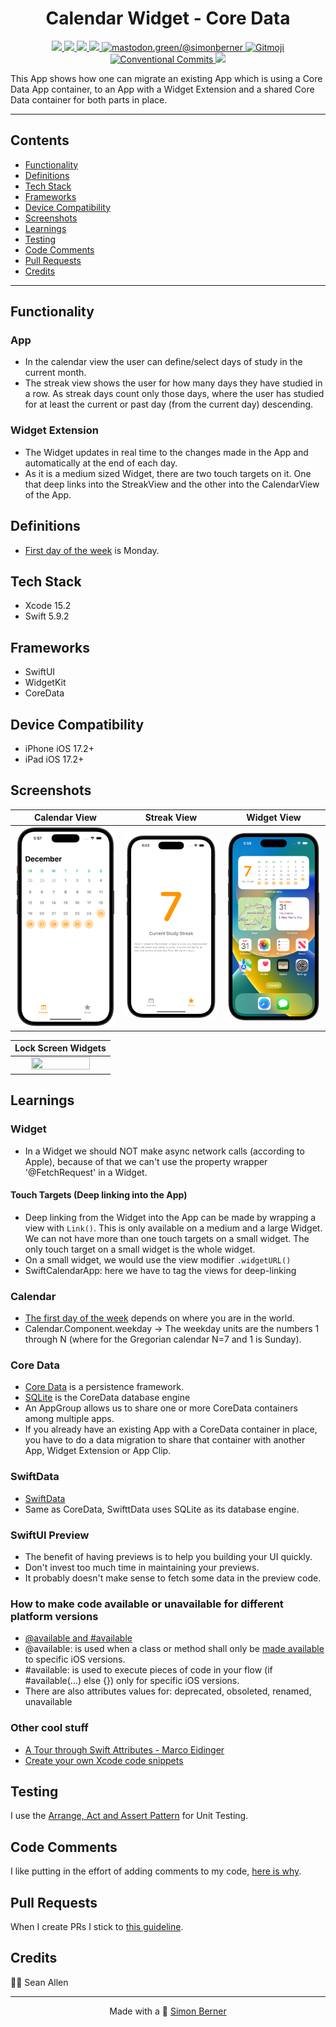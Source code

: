 <h1 align=center>Calendar Widget - Core Data</h1>

<p align="center">
    <a href="https://en.wikipedia.org/wiki/IOS">
        <img src="https://img.shields.io/badge/iOS-17.2+-blue.svg?style=for-the-badge" />
    </a>
    <a href="https://www.swift.org/">
        <img src="https://img.shields.io/badge/Swift-5.9.2-brightgreen.svg?style=for-the-badge&logo=swift" />
    </a>
    <a href="https://developer.apple.com/xcode/swiftui">
        <img src="https://img.shields.io/badge/SwiftUI-blue.svg?style=for-the-badge&logo=swift&logoColor=black" />
    </a>
    <a href="https://developer.apple.com/xcode">
        <img src="https://img.shields.io/badge/Xcode-15.2-blue.svg?style=for-the-badge" />
    </a>
    <a href="https://mastodon.green/@simonberner">
        <img src="https://img.shields.io/badge/Contact-@simonberner-orange?style=for-the-badge" alt="mastodon.green/@simonberner" />
    </a>
    <a href="https://gitmoji.dev">
        <img src="https://img.shields.io/badge/gitmoji-%20😜%20😍-FFDD67.svg?style=for-the-badge" alt="Gitmoji">
    </a>
    <a href="https://github.com/conventional-commits/conventionalcommits.org">
        <img src="https://img.shields.io/badge/Conventional%20Commits-📝-lightgrey.svg?style=for-the-badge" alt="Conventional Commits">
    </a>
    <a href="https://opensource.org/licenses/MIT">
        <img src="https://img.shields.io/badge/license-MIT-black.svg?style=for-the-badge" />
    </a>
</p>

This App shows how one can migrate an existing App which is using a Core Data App container, to an App with a Widget Extension and a shared Core Data
container for both parts in place.

---

## Contents
* [Functionality](#functionality)
* [Definitions](#definitions)
* [Tech Stack](#tech-stack)
* [Frameworks](#frameworks)
* [Device Compatibility](#device-compatibility)
* [Screenshots](#screenshots)
* [Learnings](#learnings)
* [Testing](#testing)
* [Code Comments](#code-comments)
* [Pull Requests](#pull-requests)
* [Credits](#credits)

---

## Functionality
### App
- In the calendar view the user can define/select days of study in the current month.
- The streak view shows the user for how many days they have studied in a row. As streak days count only those days, where the user has studied for at least the current or past day (from the current day) descending.
### Widget Extension
- The Widget updates in real time to the changes made in the App and automatically at the end of each day.
- As it is a medium sized Widget, there are two touch targets on it. One that deep links into the StreakView and the other into the CalendarView of the App.

## Definitions
- [First day of the week](https://www.timeanddate.com/calendar/days/first-day-of-the-week.html) is Monday.

## Tech Stack
- Xcode 15.2
- Swift 5.9.2

## Frameworks
- SwiftUI
- WidgetKit
- CoreData

## Device Compatibility
- iPhone iOS 17.2+
- iPad iOS 17.2+

## Screenshots
| Calendar View | Streak View | Widget View |
| :---: | :---: | :---: |
| <img src="AppScreenshots/SwiftCalendarApp.png" height="100%" width="100%" > | <img src="AppScreenshots/SwiftCalendarAppStreakView.png" height="100%" width="100%" > | <img src="AppScreenshots/SwiftCalendarWidget.png" height="100%" width="100%" > |

| Lock Screen Widgets |
| :---: |
| <img src="AppScreenshots/Lock-Screen-Widgets.gif" height="80%" width="80%" > |


## Learnings
### Widget
- In a Widget we should NOT make async network calls (according to Apple), because of that we can't use the property wrapper '@FetchRequest' in a Widget.
#### Touch Targets (Deep linking into the App)
- Deep linking from the Widget into the App can be made by wrapping a view with ```Link()```. This is only available on a medium and a large Widget. We can not have more than one touch targets on a small widget. The only touch target on a small widget is the whole widget.
- On a small widget, we would use the view modifier ```.widgetURL()```
- SwiftCalendarApp: here we have to tag the views for deep-linking
### Calendar
- [The first day of the week](https://www.timeanddate.com/calendar/days/first-day-of-the-week.html) depends on where you are in the world.
- Calendar.Component.weekday -> The weekday units are the numbers 1 through N (where for the Gregorian calendar N=7 and 1 is Sunday).
### Core Data
- [Core Data](https://en.wikipedia.org/wiki/Core_Data) is a persistence framework.
- [SQLite](https://www.sqlite.org) is the CoreData database engine
- An AppGroup allows us to share one or more CoreData containers among multiple apps.
- If you already have an existing App with a CoreData container in place, you have to do a data migration to share that container with
another App, Widget Extension or App Clip.
### SwiftData
- [SwiftData](https://codewithchris.com/swift-data/)
- Same as CoreData, SwifttData uses SQLite as its database engine.
### SwiftUI Preview
- The benefit of having previews is to help you building your UI quickly.
- Don't invest too much time in maintaining your previews.
- It probably doesn't make sense to fetch some data in the preview code.
### How to make code available or unavailable for different platform versions
- [@available and #available](https://www.avanderlee.com/swift/available-deprecated-renamed/#the-difference-between-available-and-available)
- @available: is used when a class or method shall only be [made available](https://www.avanderlee.com/swift/available-deprecated-renamed/#setting-the-availability-for-a-class-or-method) to specific iOS versions.
- #available: is used to execute pieces of code in your flow (if #available(...) else {}) only for specific iOS versions.
- There are also attributes values for: deprecated, obsoleted, renamed, unavailable
### Other cool stuff
- [A Tour through Swift Attributes - Marco Eidinger](https://watch.softinio.com/w/d6jiJFm5hEFrzmKw9kdgXC)
- [Create your own Xcode code snippets](https://www.youtube.com/watch?v=GaV8iLGeVrc)

## Testing
I use the [Arrange, Act and Assert Pattern](https://automationpanda.com/2020/07/07/arrange-act-assert-a-pattern-for-writing-good-tests/) for Unit Testing.

## Code Comments
I like putting in the effort of adding comments to my code, [here is why](https://www.youtube.com/watch?v=1NEa-OcsTow).

## Pull Requests
When I create PRs I stick to [this guideline](https://www.youtube.com/watch?v=_sfzAOfY8uc).

## Credits
🙏🏽 Sean Allen

<hr>
<p align="center">
Made with a 🙂 <a href="https://simonberner.dev">Simon Berner
</p>


